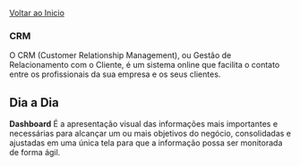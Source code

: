 [Voltar ao Inicio](../../)

 ### CRM
 O CRM (Customer Relationship Management), ou Gestão de Relacionamento com o Cliente, é um sistema online que facilita o contato entre os profissionais da sua empresa e os seus clientes.

## Dia a Dia
**Dashboard**
É a apresentação visual das informações mais importantes e necessárias para alcançar um ou mais objetivos do negócio, consolidadas e ajustadas em uma única tela para que a informação possa ser monitorada de forma ágil.
